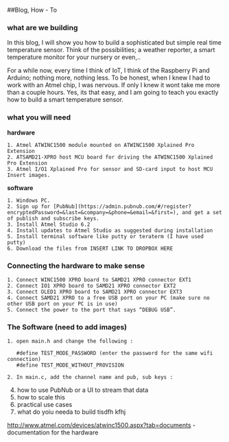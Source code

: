 ##Blog, How - To

### what are we building
In this blog, I will show you how to build a sophisticated but simple real time temperature sensor. Think of the possibilities; a weather reporter, a smart temperature monitor for your nursery or even,..   

For a while now, every time I think of IoT, I think of the Raspberry Pi and Arduino; nothing more, nothing less. To be honest, when I knew I had to work with an Atmel chip, I was nervous. If only I knew it wont take me more than a couple hours. Yes, its that easy, and I am going to teach you exactly how to build a smart temperature sensor.
 

### what you will need
**hardware**
	
	1. Atmel ATWINC1500 module mounted on ATWINC1500 Xplained Pro Extension
	2. ATSAMD21-XPRO host MCU board for driving the ATWINC1500 Xplained Pro Extension
	3. Atmel I/O1 Xplained Pro for sensor and SD-card input to host MCU
	Insert images.
		
**software**

	1. Windows PC.
	2. Sign up for [PubNub](https://admin.pubnub.com/#/register?encryptedPassword=&last=&company=&phone=&email=&first=), and get a set of publish and subscribe keys. 
	3. Install Atmel Studio 6.2
	4. Install updates to Atmel Studio as suggested during installation 
	5. Install terminal software like putty or teraterm (I have used putty)
	6. Download the files from INSERT LINK TO DROPBOX HERE
	
### Connecting the hardware to make sense

	1. Connect WINC1500 XPRO board to SAMD21 XPRO connector EXT1
	2. Connect IO1 XPRO board to SAMD21 XPRO connector EXT2
	3. Connect OLED1 XPRO board to SAMD21 XPRO connector EXT3
	4. Connect SAMD21 XPRO to a free USB port on your PC (make sure no other USB port on your PC is in use)
	5. Connect the power to the port that says “DEBUG USB”. 
	
### The Software (need to add images)

	1. open main.h and change the following : 
	
```#define TEST_MODE_SSID	(choose THE wifi access point you want the chip to connect to)
   #define TEST_MODE_PASSWORD (enter the password for the same wifi connection)
   #define TEST_MODE_WITHOUT_PROVISION
```
	2. In main.c, add the channel name and pub, sub keys : 

4. how to use PubNub or a UI to stream that data
5. how to scale this
6. practical use cases
7. what do yoiu needa to build tisdfh kfhj


http://www.atmel.com/devices/atwinc1500.aspx?tab=documents - documentation for the hardware